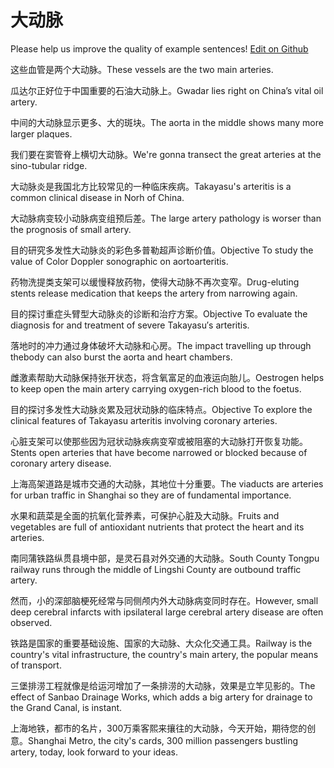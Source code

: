 # 大动脉

Please help us improve the quality of example sentences! [Edit on Github](https://github.com/jiyushe/jiyu-example-sentence-source/blob/main/chinese/dadongmai.md)

<p><span class="chinese">这些血管是两个大动脉。</span><span class="english">These vessels are the two main arteries.</span></p>

<p><span class="chinese">瓜达尔正好位于中国重要的石油大动脉上。</span><span class="english">Gwadar lies right on China’s vital oil artery.</span></p>

<p><span class="chinese">中间的大动脉显示更多、大的斑块。</span><span class="english">The aorta in the middle shows many more larger plaques.</span></p>

<p><span class="chinese">我们要在窦管脊上横切大动脉。</span><span class="english">We're gonna transect the great arteries at the sino-tubular ridge.</span></p>

<p><span class="chinese">大动脉炎是我国北方比较常见的一种临床疾病。</span><span class="english">Takayasu's arteritis is a common clinical disease in Norh of China.</span></p>

<p><span class="chinese">大动脉病变较小动脉病变组预后差。</span><span class="english">The large artery pathology is worser than the prognosis of small artery.</span></p>

<p><span class="chinese">目的研究多发性大动脉炎的彩色多普勒超声诊断价值。</span><span class="english">Objective To study the value of Color Doppler sonographic on aortoarteritis.</span></p>

<p><span class="chinese">药物洗提类支架可以缓慢释放药物，使得大动脉不再次变窄。</span><span class="english">Drug-eluting stents release medication that keeps the artery from narrowing again.</span></p>

<p><span class="chinese">目的探讨重症头臂型大动脉炎的诊断和治疗方案。</span><span class="english">Objective To evaluate the diagnosis for and treatment of severe Takayasu′s arteritis.</span></p>

<p><span class="chinese">落地时的冲力通过身体破坏大动脉和心房。</span><span class="english">The impact travelling up through thebody can also burst the aorta and heart chambers.</span></p>

<p><span class="chinese">雌激素帮助大动脉保持张开状态，将含氧富足的血液运向胎儿。</span><span class="english">Oestrogen helps to keep open the main artery carrying oxygen-rich blood to the foetus.</span></p>

<p><span class="chinese">目的探讨多发性大动脉炎累及冠状动脉的临床特点。</span><span class="english">Objective To explore the clinical features of Takayasu arteritis involving coronary arteries.</span></p>

<p><span class="chinese">心脏支架可以使那些因为冠状动脉疾病变窄或被阻塞的大动脉打开恢复功能。</span><span class="english">Stents open arteries that have become narrowed or blocked because of coronary artery disease.</span></p>

<p><span class="chinese">上海高架道路是城市交通的大动脉，其地位十分重要。</span><span class="english">The viaducts are arteries for urban traffic in Shanghai so they are of fundamental importance.</span></p>

<p><span class="chinese">水果和蔬菜是全面的抗氧化营养素，可保护心脏及大动脉。</span><span class="english">Fruits and vegetables are full of antioxidant nutrients that protect the heart and its arteries.</span></p>

<p><span class="chinese">南同蒲铁路纵贯县境中部，是灵石县对外交通的大动脉。</span><span class="english">South County Tongpu railway runs through the middle of Lingshi County are outbound traffic artery.</span></p>

<p><span class="chinese">然而，小的深部脑梗死经常与同侧颅内外大动脉病变同时存在。</span><span class="english">However, small deep cerebral infarcts with ipsilateral large cerebral artery disease are often observed.</span></p>

<p><span class="chinese">铁路是国家的重要基础设施、国家的大动脉、大众化交通工具。</span><span class="english">Railway is the country's vital infrastructure, the country's main artery, the popular means of transport.</span></p>

<p><span class="chinese">三堡排涝工程就像是给运河增加了一条排涝的大动脉，效果是立竿见影的。</span><span class="english">The effect of Sanbao Drainage Works, which adds a big artery for drainage to the Grand Canal, is instant.</span></p>

<p><span class="chinese">上海地铁，都市的名片，300万乘客熙来攘往的大动脉，今天开始，期待您的创意。</span><span class="english">Shanghai Metro, the city's cards, 300 million passengers bustling artery, today, look forward to your ideas.</span></p>


